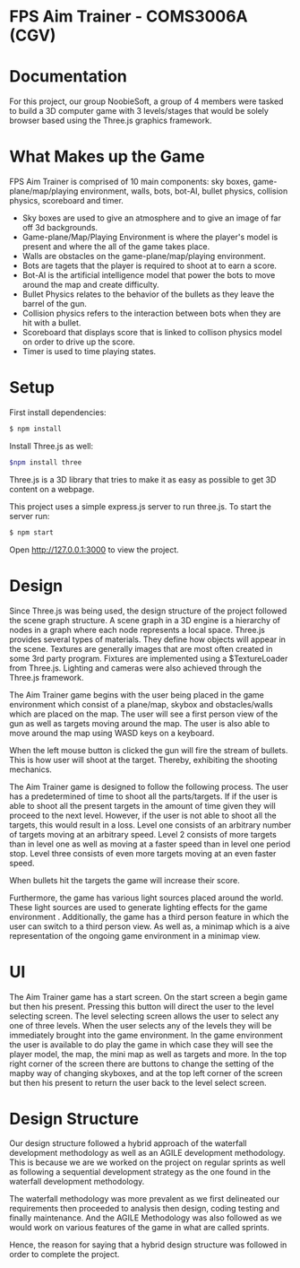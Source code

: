 # FPS Aim Trainer - COMS3006A (CGV)

# Documentation 

For this project, our group NoobieSoft, a group of 4 members were tasked to build a 3D computer game with 3 levels/stages that would be solely browser based using the Three.js graphics framework.

# What Makes up the Game

FPS Aim Trainer is comprised of 10 main components: sky boxes, game-plane/map/playing environment, walls, bots, bot-AI, bullet physics, collision physics, scoreboard and timer.

* Sky boxes are used to give an atmosphere and to give an image of far off 3d backgrounds.
* Game-plane/Map/Playing Environment is where the player's model is present and where the all of the game takes place.
* Walls are obstacles on the game-plane/map/playing environment.
* Bots are tagets that the player is required to shoot at to earn a score.
* Bot-AI is the artificial intelligence model that power the bots to move around the map and create difficulty.
* Bullet Physics relates to the behavior of the bullets as they leave the barrel of the gun.
* Collision physics refers to the interaction between bots when they are hit with a bullet.
* Scoreboard that displays score that is linked to collison physics model on order to drive up the score.
* Timer is used to time playing states.

# Setup

First install dependencies:
```bash
$ npm install
```
Install Three.js as well:
```bash
$npm install three
```
Three.js is a 3D library that tries to make it as easy as possible to get 3D content on a webpage.

This project uses a simple express.js server to run three.js. To start the server run:
```bash
$ npm start
```
Open http://127.0.0.1:3000 to view the project. 

# Design

Since Three.js was being used, the design structure of the project followed the scene graph structure. A scene graph in a 3D engine is a hierarchy of nodes in a graph where each node represents a local space. 
Three.js provides several types of materials. They define how objects will appear in the scene. 
Textures are generally images that are most often created in some 3rd party program. Fixtures are implemented using a $TextureLoader from Three.js. Lighting and cameras were also achieved through the Three.js framework.


The Aim Trainer game begins with the user being placed in the game environment which consist of a plane/map, skybox and obstacles/walls which are placed on the map. The user will see a first person view of the gun as well as targets moving around the map. The user is also able to move around the map using WASD keys on a keyboard.

When the left mouse button is clicked the gun will fire the stream of bullets. This is how user will shoot at the target. Thereby, exhibiting the shooting mechanics.

The Aim Trainer game is designed to follow the following process. The user has a predetermined of time to shoot all the parts/targets. If if the user is able to shoot all the present targets in the amount of time given they will proceed to the next level. However, if the user is not able to shoot all the targets, this would result in a loss. Level one consists of an arbitrary number of targets moving at an arbitrary speed. Level 2 consists of more targets than in level one as well as moving at a faster speed than in level one period stop. Level three consists of even more targets moving at an even faster speed. 

When bullets hit the targets the game will increase their score.

Furthermore, the game has various light sources placed around the world. These light sources are used to generate lighting effects for the game environment . Additionally, the game has a third person feature in which the user can switch to a third person view. As well as, a minimap which is a aive representation of the ongoing game environment in a minimap view.

# UI

The Aim Trainer game has a start screen. On the start screen a begin game but then his present. Pressing this button will direct the user to the level selecting screen. The level selecting screen allows the user to select any one of three levels. When the user selects any of the levels they will be immediately brought into the game environment. In the game environment the user is available to do play the game in which case they will see the player model, the map, the mini map as well as targets and more. In the top right corner of the screen there are buttons to change the setting of the mapby way of changing skyboxes, and at the top left corner of the screen but then his present to return the user back to the level select screen.

# Design Structure 

Our design structure followed a hybrid approach of the waterfall development methodology as well as an AGILE development methodology. This is because we are we worked on the project on regular sprints as well as following a sequential development strategy as the one found in the waterfall development methodology. 

The waterfall methodology was more prevalent as we first delineated our requirements then proceeded to analysis then design, coding testing and finally maintenance. And the AGILE Methodology was also followed as we would work on various features of the game in what are called sprints.

Hence, the reason for saying that a hybrid design structure was followed in order to complete the project.











